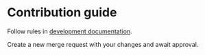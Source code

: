 # Contribution guide

Follow rules in [development documentation](docs/development.md).

Create a new merge request with your changes and await approval.
